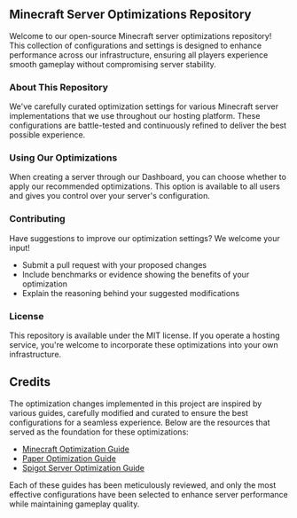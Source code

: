 ## Minecraft Server Optimizations Repository

Welcome to our open-source Minecraft server optimizations repository! This collection of configurations and settings is designed to enhance performance across our infrastructure, ensuring all players experience smooth gameplay without compromising server stability.

### About This Repository

We've carefully curated optimization settings for various Minecraft server implementations that we use throughout our hosting platform. These configurations are battle-tested and continuously refined to deliver the best possible experience.

### Using Our Optimizations

When creating a server through our Dashboard, you can choose whether to apply our recommended optimizations. This option is available to all users and gives you control over your server's configuration.

### Contributing

Have suggestions to improve our optimization settings? We welcome your input!

- Submit a pull request with your proposed changes
- Include benchmarks or evidence showing the benefits of your optimization
- Explain the reasoning behind your suggested modifications

### License

This repository is available under the MIT license. If you operate a hosting service, you're welcome to incorporate these optimizations into your own infrastructure.

## Credits

The optimization changes implemented in this project are inspired by various guides, carefully modified and curated to ensure the best configurations for a seamless experience. Below are the resources that served as the foundation for these optimizations:

- [Minecraft Optimization Guide](https://github.com/YouHaveTrouble/minecraft-optimization)
- [Paper Optimization Guide](https://paper-chan.moe/paper-optimization/)
- [Spigot Server Optimization Guide](https://www.spigotmc.org/threads/guide-server-optimization%E2%9A%A1.283181/)

Each of these guides has been meticulously reviewed, and only the most effective configurations have been selected to enhance server performance while maintaining gameplay quality.
